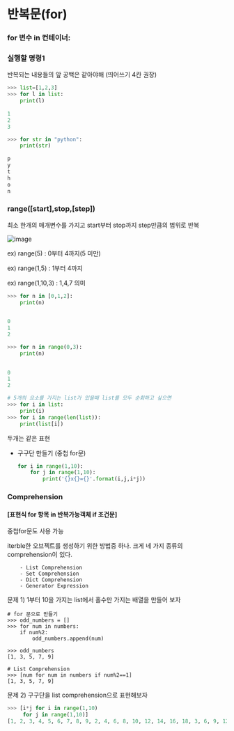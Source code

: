 # 반복문(for)

### for 변수 in 컨테이너:

### 		실행할 명령1



반복되는 내용들의 앞 공백은 같아야해 (띄어쓰기 4칸 권장)

```python
>>> list=[1,2,3]
>>> for l in list:
    print(l)
    
1
2
3

>>> for str in "python":
    print(str)
    
p
y
t
h
o
n
```



### range([start],stop,[step])

최소 한개의 매개변수를 가지고 start부터 stop까지 step만큼의 범위로 반복

![image](https://user-images.githubusercontent.com/30755941/94899201-d4cddc80-04cd-11eb-957b-be1149082758.png)

ex) range(5) : 0부터 4까지(5 미만)

ex) range(1,5) : 1부터 4까지

ex) range(1,10,3) : 1,4,7 의미

```python
>>> for n in [0,1,2]:
	print(n)

	
0
1
2

>>> for n in range(0,3):
	print(n)

	
0
1
2

# 5개의 요소를 가지는 list가 있을때 list를 모두 순회하고 싶으면 
>>> for i in list:
    print(i)
>>> for i in range(len(list)):
    print(list[i])
```

두개는 같은 표현

- 구구단 만들기 (중첩 for문)

  ```python
  for i in range(1,10):
      for j in range(1,10):
          print('{}x{}={}'.format(i,j,i*j))
  ```

  

### Comprehension

#### [표현식 for 항목 in 반복가능객체 if 조건문]

중첩for문도 사용 가능

iterble한 오브젝트를 생성하기 위한 방법중 하나. 크게 네 가지 종류의 comprehension이 있다.

		- List Comprehension
		- Set Comprehension
		- Dict Comprehension
		- Generator Expression

문제 1) 1부터 10을 가지는 list에서 홀수만 가지는 배열을 만들어 보자

```
# for 문으로 만들기
>>> odd_numbers = []
>>> for num in numbers:
	if num%2:
		odd_numbers.append(num)
		
>>> odd_numbers
[1, 3, 5, 7, 9]

# List Comprehension
>>> [num for num in numbers if num%2==1]
[1, 3, 5, 7, 9]
```

문제 2) 구구단을 list comprehension으로 표현해보자

```python
>>> [i*j for i in range(1,10)
	 for j in range(1,10)]
[1, 2, 3, 4, 5, 6, 7, 8, 9, 2, 4, 6, 8, 10, 12, 14, 16, 18, 3, 6, 9, 12, 15, 18, 21, 24, 27, 4, 8, 12, 16, 20, 24, 28, 32, 36, 5, 10, 15, 20, 25, 30, 35, 40, 45, 6, 12, 18, 24, 30, 36, 42, 48, 54, 7, 14, 21, 28, 35, 42, 49, 56, 63, 8, 16, 24, 32, 40, 48, 56, 64, 72, 9, 18, 27, 36, 45, 54, 63, 72, 81]
```



